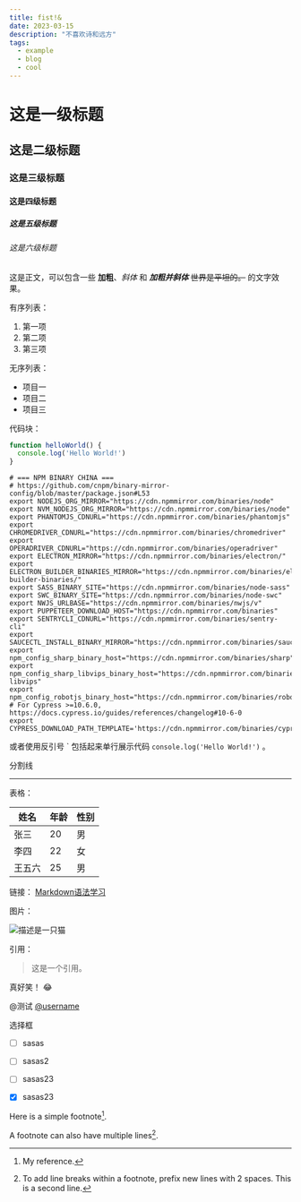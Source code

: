```yaml
---
title: fist!&
date: 2023-03-15
description: "不喜欢诗和远方"
tags:
  - example
  - blog
  - cool
---
```


# 这是一级标题
## 这是二级标题
### 这是三级标题
#### 这是四级标题
##### 这是五级标题
###### 这是六级标题

这是正文，可以包含一些 **加粗**、*斜体* 和 ***加粗并斜体*** ~~世界是平坦的。~~  的文字效果。

有序列表：

1. 第一项
2. 第二项
3. 第三项

无序列表：

- 项目一
- 项目二
- 项目三

代码块：

```js
function helloWorld() {
  console.log('Hello World!')
}
```

```shell
# === NPM BINARY CHINA ===
# https://github.com/cnpm/binary-mirror-config/blob/master/package.json#L53
export NODEJS_ORG_MIRROR="https://cdn.npmmirror.com/binaries/node"
export NVM_NODEJS_ORG_MIRROR="https://cdn.npmmirror.com/binaries/node"
export PHANTOMJS_CDNURL="https://cdn.npmmirror.com/binaries/phantomjs"
export CHROMEDRIVER_CDNURL="https://cdn.npmmirror.com/binaries/chromedriver"
export OPERADRIVER_CDNURL="https://cdn.npmmirror.com/binaries/operadriver"
export ELECTRON_MIRROR="https://cdn.npmmirror.com/binaries/electron/"
export ELECTRON_BUILDER_BINARIES_MIRROR="https://cdn.npmmirror.com/binaries/electron-builder-binaries/"
export SASS_BINARY_SITE="https://cdn.npmmirror.com/binaries/node-sass"
export SWC_BINARY_SITE="https://cdn.npmmirror.com/binaries/node-swc"
export NWJS_URLBASE="https://cdn.npmmirror.com/binaries/nwjs/v"
export PUPPETEER_DOWNLOAD_HOST="https://cdn.npmmirror.com/binaries"
export SENTRYCLI_CDNURL="https://cdn.npmmirror.com/binaries/sentry-cli"
export SAUCECTL_INSTALL_BINARY_MIRROR="https://cdn.npmmirror.com/binaries/saucectl"
export npm_config_sharp_binary_host="https://cdn.npmmirror.com/binaries/sharp"
export npm_config_sharp_libvips_binary_host="https://cdn.npmmirror.com/binaries/sharp-libvips"
export npm_config_robotjs_binary_host="https://cdn.npmmirror.com/binaries/robotj"
# For Cypress >=10.6.0, https://docs.cypress.io/guides/references/changelog#10-6-0
export CYPRESS_DOWNLOAD_PATH_TEMPLATE='https://cdn.npmmirror.com/binaries/cypress/${version}/${platform}-${arch}/cypress.zip'
```

或者使用反引号 \` 包括起来单行展示代码 `console.log('Hello World!')` 。

分割线

---

表格：

| 姓名   | 年龄 | 性别 |
| ------ | ---- | ---- |
| 张三   | 20   | 男   |
| 李四   | 22   | 女   |
| 王五六 | 25   | 男   |

链接： [Markdown语法学习](https://www.markdownguide.org/extended-syntax/) 

图片：

![描述是一只猫](https://placekitten.com/g/600/300 )

引用：

> 这是一个引用。

真好笑！ :joy:


@测试
[@username](https://github.com/username)


选择框
- [ ] sasas
- [ ] sasas2
- [ ] sasas23
- [x] sasas23


Here is a simple footnote[^1].

A footnote can also have multiple lines[^2].

[^1]: My reference.
[^2]: To add line breaks within a footnote, prefix new lines with 2 spaces.
  This is a second line.